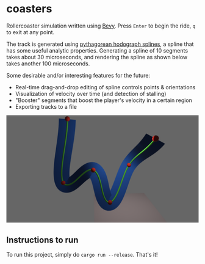 # coasters

Rollercoaster simulation written using [Bevy](https://bevyengine.org/). Press `Enter` to begin the ride, `q` to exit at any point.

The track is generated using [pythagorean hodograph splines](https://github.com/suremarc/pythagorean-hodographs), a spline that has some useful analytic properties. Generating a spline of 10 segments takes about 30 microseconds, and rendering the spline as shown below takes another 100 microseconds.

Some desirable and/or interesting features for the future:

* Real-time drag-and-drop editing of spline controls points & orientations
* Visualization of velocity over time (and detection of stalling)
* "Booster" segments that boost the player's velocity in a certain region
* Exporting tracks to a file

![Ribbon mesh](./ribbon.png)

## Instructions to run

To run this project, simply do `cargo run --release`. That's it!
